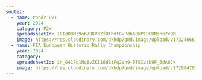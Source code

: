 ```yaml
---
soutez:
  - name: Pohár P2+
    year: 2024
    category: P2+
    spreadsheetId: 18IdO8Mz9ob7BKV3ZfUthdtGvPdb68WPTPGUNsnn2r9M
    image: https://res.cloudinary.com/dkhdp7qmd/image/upload/v1732466679/Rally_Morava_23-6309_eft5bs.webp
  - name: FIA European Historic Rally Championship
    year: 2024
    category: 
    spreadsheetId: 1h_G41Fq1Nq8vZKI16dBiFq2Vh9-6T9XztD9F_6dAbJk
    image: https://res.cloudinary.com/dkhdp7qmd/image/upload/v1729847073/cadet_1_kz9pjf.webp
---
```


